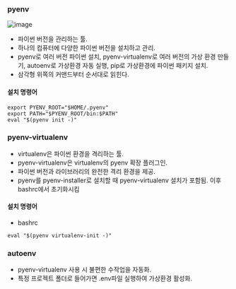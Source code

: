 


### pyenv
![image](https://user-images.githubusercontent.com/15938354/144147393-c1422462-162c-490a-8119-e51c6ec14a3c.png)

- 파이썬 버전을 관리하는 툴.
- 하나의 컴퓨터에 다양한 파이썬 버전을 설치하고 관리.
- pyenv로 여러 버전 파이썬 설치, pyenv-virtualenv로 여러 버전의 가상 환경 만들기, autoenv로 가상환경 자동 실행, pip로 가상환경에 파이썬 패키지 설치.
- 삼각형 위쪽의 커맨드부터 순서대로 읽힌다.

#### 설치 명령어 
```shell
export PYENV_ROOT="$HOME/.pyenv"
export PATH="$PYENV_ROOT/bin:$PATH"
eval "$(pyenv init -)"
```

### pyenv-virtualenv
- virtualenv은 파이썬 환경을 격리하는 툴.
- pyenv-virtualenv은 virtualenv의 pyenv 확장 플러그인.
- 파이썬 버전과 라이브러리의 완전한 격리 환경을 제공.
- pyenv를 pyenv-installer로 설치할 때 pyenv-virtualenv 설치가 포함됨. 이후 bashrc에서 초기화시킴 

#### 설치 명령어 
- bashrc
```
eval "$(pyenv virtualenv-init -)" 

```

### autoenv
- pyenv-virtualenv 사용 시 불편한 수작업을 자동화.
- 특정 프로젝트 폴더로 들어가면 .env파일 실행하여 가상환경 활성화.

